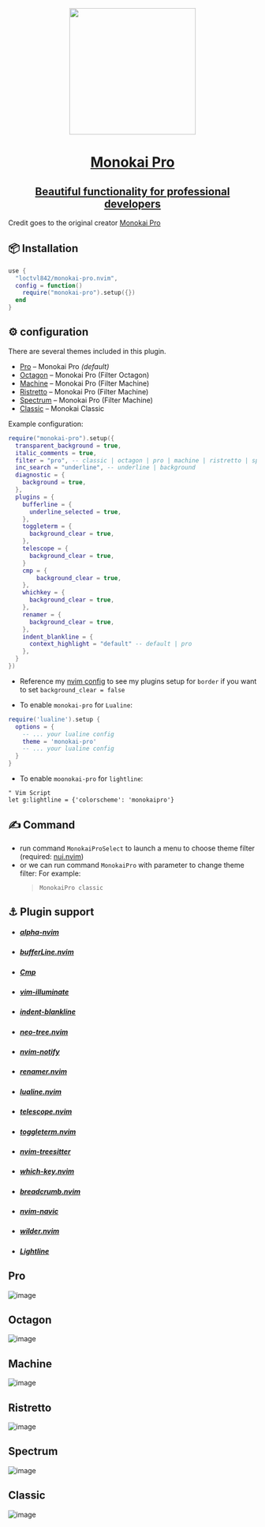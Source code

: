<div align="center">
    <div class="b-header">
        <a class="active" href="https://github.com/loctvl842/monokai-pro.nvim">
            <img style="width: 16rem" src="./assets/logo.svg" alt="">
            <h1>Monokai Pro</h1>
            <h2>Beautiful functionality for professional developers</h2>
        </a>
    </div>
</div>

Credit goes to the original creator [Monokai Pro](https://monokai.pro/)

## 📦 Installation

```lua
use {
  "loctvl842/monokai-pro.nvim",
  config = function()
    require("monokai-pro").setup({})
  end
}
```

## ⚙ configuration

There are several themes included in this plugin.

- [Pro](#Pro) – Monokai Pro _(default)_
- [Octagon](#Octagon) – Monokai Pro (Filter Octagon)
- [Machine](#Machine) – Monokai Pro (Filter Machine)
- [Ristretto](#Ristretto) – Monokai Pro (Filter Machine)
- [Spectrum](#Spectrum) – Monokai Pro (Filter Machine)
- [Classic](#Classic) – Monokai Classic

Example configuration:

```lua
require("monokai-pro").setup({
  transparent_background = true,
  italic_comments = true,
  filter = "pro", -- classic | octagon | pro | machine | ristretto | spectrum
  inc_search = "underline", -- underline | background
  diagnostic = {
    background = true,
  },
  plugins = {
    bufferline = {
      underline_selected = true,
    },
    toggleterm = {
      background_clear = true,
    },
    telescope = {
      background_clear = true,
    }
    cmp = {
        background_clear = true,
    },
    whichkey = {
      background_clear = true,
    },
    renamer = {
      background_clear = true,
    },
    indent_blankline = {
      context_highlight = "default" -- default | pro
    },
  }
})
```

- Reference my [nvim config](https://github.com/loctvl842/nvim) to see my plugins setup for `border` if you want to set `background_clear = false`

- To enable `monokai-pro` for `Lualine`:
```lua
require('lualine').setup {
  options = {
    -- ... your lualine config
    theme = 'monokai-pro'
    -- ... your lualine config
  }
}
```
- To enable `moonokai-pro` for `lightline`:
```vim
" Vim Script
let g:lightline = {'colorscheme': 'monokaipro'}
```
## ✍ Command

- run command `MonokaiProSelect` to launch a menu to choose theme filter (required: [nui.nvim](https://github.com/MunifTanjim/nui.nvim))
- or we can run command `MonokaiPro` with parameter to change theme filter: For example:
  > `MonokaiPro classic`

## ⚓ Plugin support

- ##### [alpha-nvim](https://github.com/goolord/alpha-nvim)
- ##### [bufferLine.nvim](https://github.com/akinsho/bufferline.nvim)
- ##### [Cmp](https://github.com/hrsh7th/nvim-cmp)
- ##### [vim-illuminate](https://github.com/RRethy/vim-illuminate)
- ##### [indent-blankline](https://github.com/lukas-reineke/indent-blankline.nvim)
- ##### [neo-tree.nvim](https://github.com/nvim-neo-tree/neo-tree.nvim)
- ##### [nvim-notify](https://github.com/rcarriga/nvim-notify)
- ##### [renamer.nvim](https://github.com/filipdutescu/renamer.nvim)
- ##### [lualine.nvim](https://github.com/nvim-lualine/lualine.nvim)
- ##### [telescope.nvim](https://github.com/nvim-telescope/telescope.nvim)
- ##### [toggleterm.nvim](https://github.com/akinsho/toggleterm.nvim)
- ##### [nvim-treesitter](https://github.com/nvim-treesitter/nvim-treesitter)
- ##### [which-key.nvim](https://github.com/folke/which-key.nvim)
- ##### [breadcrumb.nvim](https://github.com/loctvl842/breadcrumb.nvim)
- ##### [nvim-navic](https://github.com/SmiteshP/nvim-navic)
- ##### [wilder.nvim](https://github.com/gelguy/wilder.nvim)
- ##### [Lightline](https://github.com/itchyny/lightline.vim)

## Pro

![image](./assets/pro.png)

## Octagon

![image](./assets/octagon.png)

## Machine

![image](./assets/machine.png)

## Ristretto

![image](./assets/ristretto.png)

## Spectrum

![image](./assets/spectrum.png)

## Classic

![image](./assets/classic.png)
